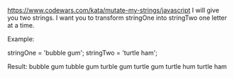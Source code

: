https://www.codewars.com/kata/mutate-my-strings/javascript
I will give you two strings. I want you to transform stringOne into stringTwo one letter at a time.

Example:

stringOne = 'bubble gum';
stringTwo = 'turtle ham';

Result:
bubble gum
tubble gum
turble gum
turtle gum
turtle hum
turtle ham
